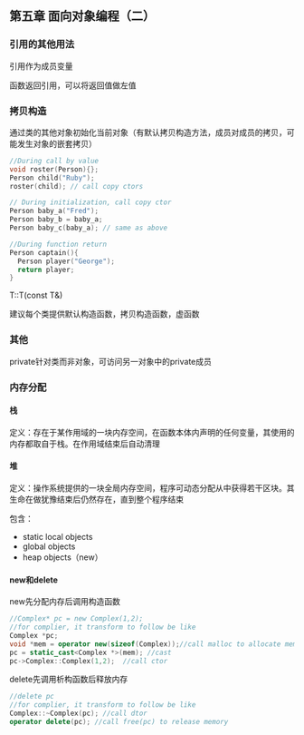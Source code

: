 ## 第五章 面向对象编程（二）

### 引用的其他用法

引用作为成员变量

函数返回引用，可以将返回值做左值

### 拷贝构造

通过类的其他对象初始化当前对象（有默认拷贝构造方法，成员对成员的拷贝，可能发生对象的嵌套拷贝）

```C++
//During call by value
void roster(Person){};
Person child("Ruby");
roster(child); // call copy ctors

// During initialization, call copy ctor
Person baby_a("Fred");
Person baby_b = baby_a;
Person baby_c(baby_a); // same as above

//During function return
Person captain(){
  Person player("George");
  return player;
}
```

T::T(const T&)

建议每个类提供默认构造函数，拷贝构造函数，虚函数

### 其他

private针对类而非对象，可访问另一对象中的private成员

### 内存分配

#### 栈

定义：存在于某作用域的一块内存空间，在函数本体内声明的任何变量，其使用的内存都取自于栈。在作用域结束后自动清理

#### 堆

定义：操作系统提供的一块全局内存空间，程序可动态分配从中获得若干区块。其生命在做犹豫结束后仍然存在，直到整个程序结束

包含：

- static local objects
- global objects
- heap objects（new）

#### new和delete

new先分配内存后调用构造函数

```C++
//Complex* pc = new Complex(1,2);
//for complier, it transform to follow be like
Complex *pc;
void *mem = operator new(sizeof(Complex));//call malloc to allocate memory
pc = static_cast<Complex *>(mem); //cast
pc->Complex::Complex(1,2);	//call ctor
```

delete先调用析构函数后释放内存

```C++
//delete pc
//for complier, it transform to follow be like
Complex::~Complex(pc); //call dtor
operator delete(pc); //call free(pc) to release memory
```
